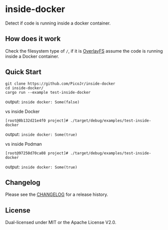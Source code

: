 # inside-docker

Detect if code is running inside a docker container.

## How does it work

Check the filesystem type of `/`, if it is [OverlayFS](https://en.wikipedia.org/wiki/OverlayFS) assume the code
is running inside a Docker container.

## Quick Start

```
git clone https://github.com/PicoJr/inside-docker
cd inside-docker/
cargo run --example test-inside-docker
```

output: `inside docker: Some(false)`

vs inside Docker

```
[root@0b132d21e4f0 project]# ./target/debug/examples/test-inside-docker 
```

output: `inside docker: Some(true)`

vs inside Podman

```
[root@97250d70ca08 project]# ./target/debug/examples/test-inside-docker 
```

output: `inside docker: Some(true)`

## Changelog

Please see the [CHANGELOG](CHANGELOG.md) for a release history.

## License

Dual-licensed under MIT or the Apache License V2.0.